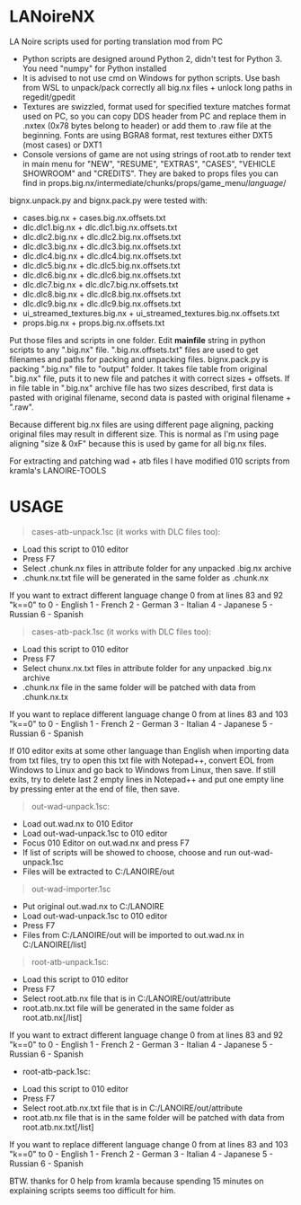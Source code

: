 # LANoireNX
LA Noire scripts used for porting translation mod from PC

- Python scripts are designed around Python 2, didn't test for Python 3. You need "numpy" for Python installed
- It is advised to not use cmd on Windows for python scripts. Use bash from WSL to unpack/pack correctly all big.nx files + unlock long paths in regedit/gpedit
- Textures are swizzled, format used for specified texture matches format used on PC, so you can copy DDS header from PC and replace them in .nxtex (0x78 bytes belong to header) or add them to .raw file at the beginning. Fonts are using BGRA8 format, rest textures either DXT5 (most cases) or DXT1
- Console versions of game are not using strings of root.atb to render text in main menu for "NEW", "RESUME", "EXTRAS", "CASES", "VEHICLE SHOWROOM" and "CREDITS". They are baked to props files you can find in props.big.nx/intermediate/chunks/props/game_menu/*language*/

bignx.unpack.py and bignx.pack.py were tested with:
- cases.big.nx + cases.big.nx.offsets.txt
- dlc.dlc1.big.nx + dlc.dlc1.big.nx.offsets.txt
- dlc.dlc2.big.nx + dlc.dlc2.big.nx.offsets.txt
- dlc.dlc3.big.nx + dlc.dlc3.big.nx.offsets.txt
- dlc.dlc4.big.nx + dlc.dlc4.big.nx.offsets.txt
- dlc.dlc5.big.nx + dlc.dlc5.big.nx.offsets.txt
- dlc.dlc6.big.nx + dlc.dlc6.big.nx.offsets.txt
- dlc.dlc7.big.nx + dlc.dlc7.big.nx.offsets.txt
- dlc.dlc8.big.nx + dlc.dlc8.big.nx.offsets.txt
- dlc.dlc9.big.nx + dlc.dlc9.big.nx.offsets.txt
- ui_streamed_textures.big.nx + ui_streamed_textures.big.nx.offsets.txt
- props.big.nx + props.big.nx.offsets.txt

Put those files and scripts in one folder. 
Edit **mainfile** string in python scripts to any ".big.nx" file. ".big.nx.offsets.txt" files are used to get filenames and paths for packing and unpacking files.
bignx.pack.py is packing ".big.nx" file to "output" folder. It takes file table from original ".big.nx" file, puts it to new file and patches it with correct sizes + offsets.
If in file table in ".big.nx" archive file has two sizes described, first data is pasted with original filename, second data is pasted with original filename + ".raw".

Because different big.nx files are using different page aligning, packing original files may result in different size. This is normal as I'm using page aligning "size & 0xF" because this is used by game for all big.nx files.

For extracting and patching wad + atb files I have modified 010 scripts from kramla's LANOIRE-TOOLS
# USAGE
> cases-atb-unpack.1sc (it works with DLC files too):
* Load this script to 010 editor
* Press F7
* Select .chunk.nx files in attribute folder for any unpacked .big.nx archive
* .chunk.nx.txt file will be generated in the same folder as .chunk.nx

If you want to extract different language change 0 from at lines 83 and 92 "k==0" to
0 - English
1 - French
2 - German
3 - Italian
4 - Japanese
5 - Russian
6 - Spanish

> cases-atb-pack.1sc (it works with DLC files too):
* Load this script to 010 editor
* Press F7
* Select chunx.nx.txt files in attribute folder for any unpacked .big.nx archive
* .chunk.nx file in the same folder will be patched with data from .chunk.nx.tx

If you want to replace different language change 0 from at lines 83 and 103 "k==0" to
0 - English
1 - French
2 - German
3 - Italian
4 - Japanese
5 - Russian
6 - Spanish

If 010 editor exits at some other language than English when importing data from txt files, try to open this txt file with Notepad++, convert EOL from Windows to Linux and go back to Windows from Linux, then save. If still exits, try to delete last 2 empty lines in Notepad++ and put one empty line by pressing enter at the end of file, then save.

> out-wad-unpack.1sc:
* Load out.wad.nx to 010 Editor
* Load out-wad-unpack.1sc to 010 editor
* Focus 010 Editor on out.wad.nx and press F7
* If list of scripts will be showed to choose, choose and run out-wad-unpack.1sc
* Files will be extracted to C:/LANOIRE/out

> out-wad-importer.1sc
* Put original out.wad.nx to C:/LANOIRE
* Load out-wad-unpack.1sc to 010 editor
* Press F7
* Files from C:/LANOIRE/out will be imported to out.wad.nx in C:/LANOIRE[/list]

> root-atb-unpack.1sc:
* Load this script to 010 editor
* Press F7
* Select root.atb.nx file that is in C:/LANOIRE/out/attribute
* root.atb.nx.txt file will be generated in the same folder as root.atb.nx[/list]

If you want to extract different language change 0 from at lines 83 and 92 "k==0" to
0 - English
1 - French
2 - German
3 - Italian
4 - Japanese
5 - Russian
6 - Spanish

- root-atb-pack.1sc:
* Load this script to 010 editor
* Press F7
* Select root.atb.nx.txt file that is in C:/LANOIRE/out/attribute
* root.atb.nx file that is in the same folder will be patched with data from root.atb.nx.txt[/list]

If you want to replace different language change 0 from at lines 83 and 103 "k==0" to
0 - English
1 - French
2 - German
3 - Italian
4 - Japanese
5 - Russian
6 - Spanish

BTW. thanks for 0 help from kramla because spending 15 minutes on explaining scripts seems too difficult for him.
